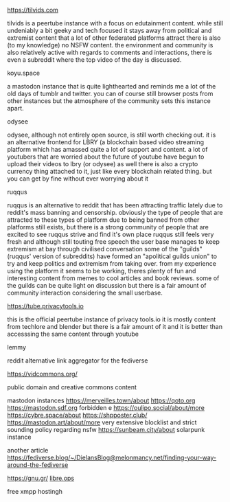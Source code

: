 https://tilvids.com

tilvids is a peertube instance with a focus on edutainment content.
while still undeniably a bit geeky and tech focused it stays away from political and extremist content that a lot of other federated platforms attract
there is also (to my knowledge) no NSFW content.
the environment and community is also relatively active with regards to comments and interactions, there is even a subreddit where the top video of the day is discussed.

koyu.space

a mastodon instance that is quite lighthearted and reminds me a lot of the old days of tumblr and twitter.
you can of course still browser posts from other instances but the atmosphere of the community sets this instance apart.


odysee

odysee, although not entirely open source, is still worth checking out. 
it is an alternative frontend for LBRY (a blockchain based video streaming platform which has amassed quite a lot of support and content.
a lot of youtubers that are worried about the future of youtube have begun to upload their videos to lbry (or odysee) as well
there is also a crypto currency thing attached to it, just like every blockchain related thing. 
but you can get by fine without ever worrying about it

ruqqus

ruqqus is an alternative to reddit that has been attracting traffic lately due to reddit's mass banning and censorship.
obviously the type of people that are attracted to these types of platform due to being banned from other platforms still exists, but there is a strong community of people that are excited to see ruqqus strive and find it's own place
ruqqus still feels very fresh and although still touting free speech the user base manages to keep extremism at bay through civilised conversation
some of the "guilds" (ruqqus' version of subreddits) have formed an "apolitical guilds union" to try and keep politics and extremism from taking over.
from my experience using the platform it seems to be working, theres plenty of fun and interesting content from memes to cool articles and book reviews.
some of the guilds can be quite light on discussion but there is a fair amount of community interaction considering the small userbase.

https://tube.privacytools.io

this is the official peertube instance of privacy tools.io
it is mostly content from techlore and blender but there is a fair amount of it and it is better than accesssing the same content through youtube

lemmy

reddit alternative
link aggregator for the fediverse


https://vidcommons.org/

public domain and creative commons content


mastodon instances
https://merveilles.town/about
https://qoto.org
https://mastodon.sdf.org
forbidden e https://oulipo.social/about/more
https://cybre.space/about
https://shpposter.club/
https://mastodon.art/about/more very extensive blocklist and strict sounding policy regarding nsfw
https://sunbeam.city/about solarpunk instance


another article https://fediverse.blog/~/DielansBlog@melonmancy.net/finding-your-way-around-the-fediverse

https://gnu.gr/ [libre.ops](https://libreops.cc/) 

free xmpp hostingh



